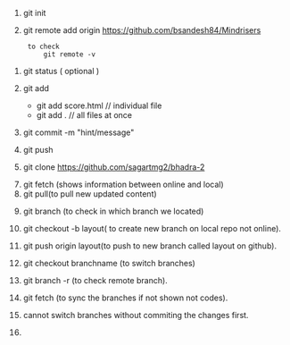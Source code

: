 
  <!-- initial setup  -->

1. git init
2. git remote add origin https://github.com/bsandesh84/Mindrisers

        to check
            git remote -v

  <!-- day to day  -->
1. git status  ( optional )
2. git add
    - git add score.html  //  individual file 
    - git add . // all files at once
4. git commit -m "hint/message"
5. git push

   <!-- To clone -->
 6. git clone https://github.com/sagartmg2/bhadra-2

   <!-- To Pull next Time -->
 7. git fetch (shows information between online and local)
 8. git pull(to pull new updated content) 

   <!-- To create branches -->
9.  git branch (to check in which branch we located)
10. git checkout -b layout( to create new branch on local repo not online).
11. git push origin layout(to push to new branch called layout on github).
12. git checkout branchname (to switch branches)
13. git branch -r (to check remote branch). 
14. git fetch (to sync the branches if not shown not codes).

    <!-- Note -->
15. cannot switch branches without commiting the changes first.

   <!-- Merge -->
   
16.   